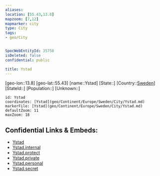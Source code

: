 ```yaml
---
aliases: 
location: [55.43,13.8]
mapzoom: [7,12] 
mapmarker: city 
type: City
tags:
- geo/City


SpocWebEntityId: 35758
isDeleted: false
confidential: public

title: Ystad
---
```

[geo-lon::13.8]
[geo-lat::55.43]
[name::Ystad]
[State::]
[Country::[Sweden](geo/Continent/Europe/Sweden.md)]
[StateId::]
[Population::]
[Unknown::]


```leaflet
id: Ystad
coordinates: [Ystad](geo/Continent/Europe/Sweden/City/Ystad.md)
markerFile: [Ystad](geo/Continent/Europe/Sweden/City/Ystad.md)
defaultZoom: 11 
maxZoom: 18
```


## Confidential Links & Embeds: 
- [Ystad](../../../../../../_public/geo/Continent/Europe/Sweden/City/Ystad.md) 
- [Ystad.internal](../../../../../../_internal/geo/Continent/Europe/Sweden/City/Ystad.internal.md) 
- [Ystad.protect](../../../../../../_protect/geo/Continent/Europe/Sweden/City/Ystad.protect.md) 
- [Ystad.private](../../../../../../_private/geo/Continent/Europe/Sweden/City/Ystad.private.md) 
- [Ystad.personal](../../../../../../_personal/geo/Continent/Europe/Sweden/City/Ystad.personal.md) 
- [Ystad.secret](../../../../../../_secret/geo/Continent/Europe/Sweden/City/Ystad.secret.md) 
